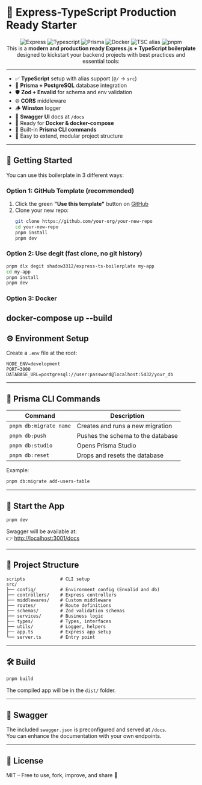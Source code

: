 # 🚀 Express-TypeScript Production Ready Starter

<div align="center">
    <img src="https://img.shields.io/badge/Express-4.18.2-black?style=for-the-badge&logo=express" alt="Express" />
    <img src="https://img.shields.io/badge/TypeScript-5-blue?style=for-the-badge&logo=typescript" alt="Typescript" />
    <img src="https://img.shields.io/badge/Prisma-4.15.0-2D3748?style=for-the-badge&logo=prisma" alt="Prisma" />
    <img src="https://img.shields.io/badge/Docker-24.0.7-blue?style=for-the-badge&logo=docker" alt="Docker" />
    <img src="https://img.shields.io/badge/TSC%20alias-%40%2Fsrc-blueviolet?style=for-the-badge&logo=typescript" alt="TSC alias" />
    <img src="https://img.shields.io/badge/pnpm-8.6.12-F69220?style=for-the-badge&logo=pnpm" alt="pnpm" />
</div>

<div align="center">
This is a <b>modern and production ready Express.js + TypeScript boilerplate</b> designed to kickstart your backend projects with best practices and essential tools:
</div>

---

- ✅ **TypeScript** setup with alias support (`@/` → `src`)
- 🧱 **Prisma + PostgreSQL** database integration
- 🛡️ **Zod + Envalid** for schema and env validation
- 🌐 **CORS** middleware
- 🪵 **Winston** logger
- 📘 **Swagger UI** docs at `/docs`
- 🐳 Ready for **Docker & docker-compose**
- 🔁 Built-in **Prisma CLI commands**
- 🏁 Easy to extend, modular project structure

---

## 🚀 Getting Started

You can use this boilerplate in 3 different ways:

### Option 1: GitHub Template (recommended)

1. Click the green **"Use this template"** button on [GitHub](https://github.com/your-username/express-ts-boilerplate)
2. Clone your new repo:
   ```bash
   git clone https://github.com/your-org/your-new-repo
   cd your-new-repo
   pnpm install
   pnpm dev
   ```

### Option 2: Use degit (fast clone, no git history)

```bash
pnpm dlx degit shadow3312/express-ts-boilerplate my-app
cd my-app
pnpm install
pnpm dev
```

### Option 3: Docker

## docker-compose up --build

## ⚙️ Environment Setup

Create a `.env` file at the root:

```env
NODE_ENV=development
PORT=3000
DATABASE_URL=postgresql://user:password@localhost:5432/your_db
```

---

## 🧱 Prisma CLI Commands

| Command                | Description                       |
| ---------------------- | --------------------------------- |
| `pnpm db:migrate name` | Creates and runs a new migration  |
| `pnpm db:push`         | Pushes the schema to the database |
| `pnpm db:studio`       | Opens Prisma Studio               |
| `pnpm db:reset`        | Drops and resets the database     |

Example:

```bash
pnpm db:migrate add-users-table
```

---

## 🚀 Start the App

```bash
pnpm dev
```

Swagger will be available at:  
👉 [http://localhost:3001/docs](http://localhost:3001/docs)

---

## 📁 Project Structure

```
scripts             # CLI setup
src/
├── config/         # Environment config (Envalid and db)
├── controllers/    # Express controllers
├── middlewares/    # Custom middleware
├── routes/         # Route definitions
├── schemas/        # Zod validation schemas
├── services/       # Business logic
├── types/          # Types, interfaces
├── utils/          # Logger, helpers
├── app.ts          # Express app setup
└── server.ts       # Entry point
```

---

## 🛠️ Build

```bash
pnpm build
```

The compiled app will be in the `dist/` folder.

---

## 📘 Swagger

The included `swagger.json` is preconfigured and served at `/docs`.  
You can enhance the documentation with your own endpoints.

---

## 📄 License

MIT – Free to use, fork, improve, and share 🙌
